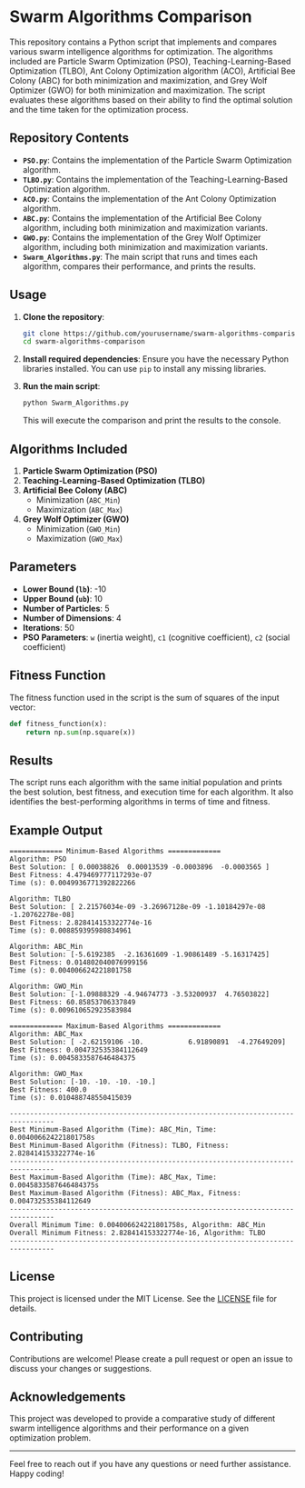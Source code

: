 # Swarm Algorithms Comparison

This repository contains a Python script that implements and compares various swarm intelligence algorithms for optimization. The algorithms included are Particle Swarm Optimization (PSO), Teaching-Learning-Based Optimization (TLBO), Ant Colony Optimization algorithm (ACO), Artificial Bee Colony (ABC) for both minimization and maximization, and Grey Wolf Optimizer (GWO) for both minimization and maximization. The script evaluates these algorithms based on their ability to find the optimal solution and the time taken for the optimization process.

## Repository Contents

- **`PSO.py`**: Contains the implementation of the Particle Swarm Optimization algorithm.
- **`TLBO.py`**: Contains the implementation of the Teaching-Learning-Based Optimization algorithm.
- **`ACO.py`**: Contains the implementation of the Ant Colony Optimization algorithm.
- **`ABC.py`**: Contains the implementation of the Artificial Bee Colony algorithm, including both minimization and maximization variants.
- **`GWO.py`**: Contains the implementation of the Grey Wolf Optimizer algorithm, including both minimization and maximization variants.
- **`Swarm_Algorithms.py`**: The main script that runs and times each algorithm, compares their performance, and prints the results.

## Usage

1. **Clone the repository**:
   ```bash
   git clone https://github.com/yourusername/swarm-algorithms-comparison.git
   cd swarm-algorithms-comparison
   ```

2. **Install required dependencies**:
   Ensure you have the necessary Python libraries installed. You can use `pip` to install any missing libraries.

3. **Run the main script**:
   ```bash
   python Swarm_Algorithms.py
   ```
   This will execute the comparison and print the results to the console.

## Algorithms Included

1. **Particle Swarm Optimization (PSO)**
2. **Teaching-Learning-Based Optimization (TLBO)**
3. **Artificial Bee Colony (ABC)**
   - Minimization (`ABC_Min`)
   - Maximization (`ABC_Max`)
4. **Grey Wolf Optimizer (GWO)**
   - Minimization (`GWO_Min`)
   - Maximization (`GWO_Max`)

## Parameters

- **Lower Bound (`lb`)**: -10
- **Upper Bound (`ub`)**: 10
- **Number of Particles**: 5
- **Number of Dimensions**: 4
- **Iterations**: 50
- **PSO Parameters**: `w` (inertia weight), `c1` (cognitive coefficient), `c2` (social coefficient)

## Fitness Function

The fitness function used in the script is the sum of squares of the input vector:

```python
def fitness_function(x):
    return np.sum(np.square(x))
```

## Results

The script runs each algorithm with the same initial population and prints the best solution, best fitness, and execution time for each algorithm. It also identifies the best-performing algorithms in terms of time and fitness.

## Example Output

```plaintext
============= Minimum-Based Algorithms =============
Algorithm: PSO
Best Solution: [ 0.00038826  0.00013539 -0.0003896  -0.0003565 ]
Best Fitness: 4.479469777117293e-07
Time (s): 0.0049936771392822266

Algorithm: TLBO
Best Solution: [ 2.21576034e-09 -3.26967128e-09 -1.10184297e-08 -1.20762278e-08]
Best Fitness: 2.828414153322774e-16
Time (s): 0.008859395980834961

Algorithm: ABC_Min
Best Solution: [-5.6192385  -2.16361609 -1.90861489 -5.16317425]
Best Fitness: 0.014802040076999156
Time (s): 0.004006624221801758

Algorithm: GWO_Min
Best Solution: [-1.09888329 -4.94674773 -3.53200937  4.76503822]
Best Fitness: 60.85853706337849
Time (s): 0.009610652923583984

============= Maximum-Based Algorithms =============
Algorithm: ABC_Max
Best Solution: [ -2.62159106 -10.           6.91890891  -4.27649209]
Best Fitness: 0.004732535384112649
Time (s): 0.0045833587646484375

Algorithm: GWO_Max
Best Solution: [-10. -10. -10. -10.]
Best Fitness: 400.0
Time (s): 0.010488748550415039

---------------------------------------------------------------------------------
Best Minimum-Based Algorithm (Time): ABC_Min, Time: 0.004006624221801758s
Best Minimum-Based Algorithm (Fitness): TLBO, Fitness: 2.828414153322774e-16
---------------------------------------------------------------------------------
Best Maximum-Based Algorithm (Time): ABC_Max, Time: 0.0045833587646484375s
Best Maximum-Based Algorithm (Fitness): ABC_Max, Fitness: 0.004732535384112649
---------------------------------------------------------------------------------
Overall Minimum Time: 0.004006624221801758s, Algorithm: ABC_Min
Overall Minimum Fitness: 2.828414153322774e-16, Algorithm: TLBO
---------------------------------------------------------------------------------
```

## License

This project is licensed under the MIT License. See the [LICENSE](LICENSE) file for details.

## Contributing

Contributions are welcome! Please create a pull request or open an issue to discuss your changes or suggestions.

## Acknowledgements

This project was developed to provide a comparative study of different swarm intelligence algorithms and their performance on a given optimization problem.

---

Feel free to reach out if you have any questions or need further assistance. Happy coding!
